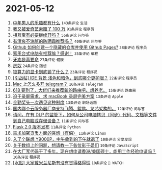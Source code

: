 # 2021-05-12

1. [中年男人的乐趣都有什么](https://www.v2ex.com/t/776398) `143条评论` `生活`
1. [我又被爱奇艺索赔了 100 万](https://www.v2ex.com/t/776461) `91条评论` `程序员`
1. [相互宝有必要继续开吗？](https://www.v2ex.com/t/776375) `56条评论` `问与答`
1. [有清爽不油腻的防晒霜推荐吗？](https://www.v2ex.com/t/776445) `40条评论` `问与答`
1. [Github 如何创建一个隐藏的仓库并使用 Github Pages?](https://www.v2ex.com/t/776373) `38条评论` `程序员`
1. [家用台式电脑有推荐嘛？感谢！](https://www.v2ex.com/t/776369) `35条评论` `编程`
1. [牙疼是真要命](https://www.v2ex.com/t/776511) `27条评论` `健康`
1. [房奴](https://www.v2ex.com/t/776467) `24条评论` `随想`
1. [锁算力的显卡到底锁了什么？](https://www.v2ex.com/t/776478) `23条评论` `程序员`
1. [[引战帖] IDE 背景 浅色和暗色，到底哪个更护眼？](https://www.v2ex.com/t/776441) `22条评论` `程序员`
1. [Mac 上怎么多开 telegram？](https://www.v2ex.com/t/776440) `16条评论` `Telegram`
1. [618 要到了，大佬们来推荐新的路由吧，想养老。](https://www.v2ex.com/t/776518) `15条评论` `路由器`
1. [迫于录屏需求，求 macBook 录屏完美方案](https://www.v2ex.com/t/776477) `13条评论` `Apple`
1. [全勤奖头一次遇见这种制度](https://www.v2ex.com/t/776415) `13条评论` `职场话题`
1. [国内哪个云服务器厂商支持飞腾、鲲鹏、龙芯架构的。](https://www.v2ex.com/t/776447) `12条评论` `问与答`
1. [请问，在有 DLP 的监管下，如何从公司电脑拷贝（同步）代码、文档等文件到自己电脑或存储设备？](https://www.v2ex.com/t/776486) `11条评论` `问与答`
1. [Flask 2.0 版本发布](https://www.v2ex.com/t/776474) `11条评论` `Python`
1. [需求加密货币方面的咨询（有偿）](https://www.v2ex.com/t/776408) `11条评论` `Linux`
1. [入了个联想 Y9000P，中午收到的下午就退了](https://www.v2ex.com/t/776491) `10条评论` `分享发现`
1. [关于数组上的问题，想请教一下各位彭于晏们](https://www.v2ex.com/t/776463) `10条评论` `JavaScript`
1. [在大厂写代码干了多年，现在想申请香港/美国硕士，能用工作经验申请吗？](https://www.v2ex.com/t/776457) `10条评论` `程序员`
1. [[水贴] 大家戴米兰尼斯有没有觉得硌得慌](https://www.v2ex.com/t/776414) `10条评论` ` WATCH`
